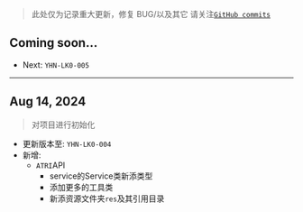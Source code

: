 > 此处仅为记录重大更新，修复 BUG/以及其它 请关注[`GitHub commits`](https://github.com/lokyoh/ATRI-LK/commits/main)

## Coming soon...
- Next: `YHN-LK0-005`

---

## Aug 14, 2024

> 对项目进行初始化

- 更新版本至: `YHN-LK0-004`
- 新增:
  - `ATRI`API
    - service的Service类新添类型
    - 添加更多的工具类
    - 新添资源文件夹`res`及其引用目录